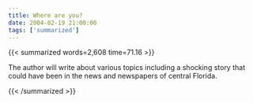 ```yaml
---
title: Where are you?
date: 2004-02-19 21:00:00
tags: ['summarized']
---
```


{{< summarized words=2,608 time=71.16 >}}

The author will write about various topics including a shocking story that could have been in the news and newspapers of central Florida.

{{< /summarized >}}